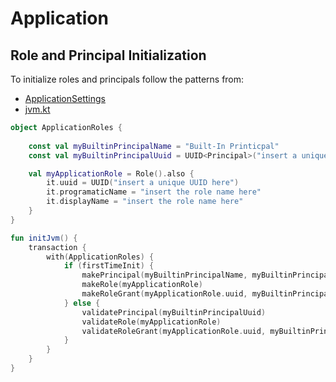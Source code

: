# Application

## Role and Principal Initialization

To initialize roles and principals follow the patterns from:

* [ApplicationSettings](/z2-lib/src/commonMain/kotlin/hu/simplexion/z2/application/ApplicationSettings.kt)
* [jvm.kt](/z2-lib/src/jvmMain/kotlin/hu/simplexion/z2/auth/jvm.kt)

```kotlin
object ApplicationRoles {
    
    const val myBuiltinPrincipalName = "Built-In Printicpal"
    const val myBuiltinPrincipalUuid = UUID<Principal>("insert a unique uuid here")

    val myApplicationRole = Role().also {
        it.uuid = UUID("insert a unique UUID here")
        it.programaticName = "insert the role name here"
        it.displayName = "insert the role name here"
    }
}

fun initJvm() {
    transaction {
        with(ApplicationRoles) {
            if (firstTimeInit) {
                makePrincipal(myBuiltinPrincipalName, myBuiltinPrincipalUuid)
                makeRole(myApplicationRole)
                makeRoleGrant(myApplicationRole.uuid, myBuiltinPrincipalUuid)
            } else {
                validatePrincipal(myBuiltinPrincipalUuid)
                validateRole(myApplicationRole)
                validateRoleGrant(myApplicationRole.uuid, myBuiltinPrincipalUuid)
            }
        }
    }
}
```